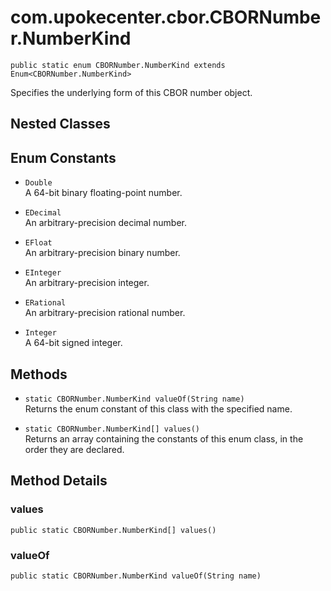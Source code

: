 # com.upokecenter.cbor.CBORNumber.NumberKind

    public static enum CBORNumber.NumberKind extends Enum<CBORNumber.NumberKind>

Specifies the underlying form of this CBOR number object.

## Nested Classes

## Enum Constants

* `Double `<br>
 A 64-bit binary floating-point number.

* `EDecimal `<br>
 An arbitrary-precision decimal number.

* `EFloat `<br>
 An arbitrary-precision binary number.

* `EInteger `<br>
 An arbitrary-precision integer.

* `ERational `<br>
 An arbitrary-precision rational number.

* `Integer `<br>
 A 64-bit signed integer.

## Methods

* `static CBORNumber.NumberKind valueOf(String name)`<br>
 Returns the enum constant of this class with the specified name.

* `static CBORNumber.NumberKind[] values()`<br>
 Returns an array containing the constants of this enum class, in
the order they are declared.

## Method Details

### values

    public static CBORNumber.NumberKind[] values()

### valueOf

    public static CBORNumber.NumberKind valueOf(String name)
